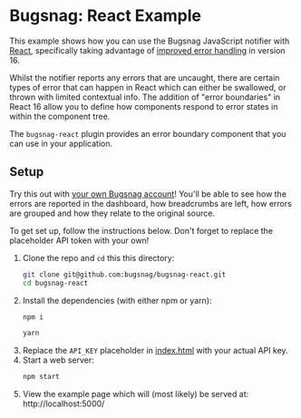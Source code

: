 # Bugsnag: React Example

This example shows how you can use the Bugsnag JavaScript notifier with
[React](https://facebook.github.io/react/), specifically taking advantage of
[improved error handling](https://facebook.github.io/react/blog/2017/07/26/error-handling-in-react-16.html)
in version 16.

Whilst the notifier reports any errors that are uncaught, there are certain types
of error that can happen in React which can either be swallowed, or thrown with
limited contextual info. The addition of "error boundaries" in React 16 allow
you to define how components respond to error states in within the component tree.

The `bugsnag-react` plugin provides an error boundary component that you can use
in your application.

## Setup

Try this out with [your own Bugsnag account](https://app.bugsnag.com/user/new)!
You'll be able to see how the errors are reported in the dashboard, how breadcrumbs
are left, how errors are grouped and how they relate to the original source.

To get set up, follow the instructions below. Don't forget to replace the placeholder
API token with your own!

1. Clone the repo and `cd` this this directory:
    ```sh
    git clone git@github.com:bugsnag/bugsnag-react.git
    cd bugsnag-react
    ```
1. Install the dependencies (with either npm or yarn):
    ```sh
    npm i
    ```
    ```sh
    yarn
    ```
1. Replace the `API_KEY` placeholder in [index.html](index.html) with your actual API key.
1. Start a web server:
    ```sh
    npm start
    ```
1. View the example page which will (most likely) be served at: http://localhost:5000/
